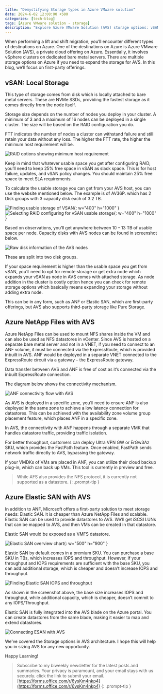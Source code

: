 ```yaml
---
title: "Demystifying Storage types in Azure VMware solution"
date: 2024-6-02 12:00:00 +500
categories: [tech-blog]
tags: [Azure VMware solution - storage]
description: "Explore Azure VMware Solution (AVS) storage options: vSAN for local NVMe SSDs, Azure NetApp Files for NFS shares, and Elastic SAN for scalable iSCSI LUNs"
---
```


When performing a lift and shift migration, you’ll encounter different types of destinations on Azure.
One of the destinations on Azure is Azure VMware Solution (AVS), a private cloud offering on Azure.
Essentially, it involves vSphere clusters on dedicated bare metal servers. There are multiple storage options on Azure if you need to expand the storage for AVS. In this blog, we’ll focus on first-party offerings.

## vSAN: Local Storage

This type of storage comes from disk which is locally attached to bare metal servers. These are NVMe SSDs, providing the fastest storage as it comes directly from the node itself. 

Storage size depends on the number of nodes you deploy in your cluster. A minimum of 3 and a maximum of 16 nodes can be deployed in a single cluster.
The size will be based on the RAID configuration you do.


FTT indicates the number of nodes a cluster can withstand failure and still retain your data without any loss. The higher the FTT rate, the higher the minimum host requirement will be.

![RAID options showing minimum host requirement](https://raw.githubusercontent.com/qureshiaquib/qureshiaquib.github.io/main/assets/03062024/raid-showing-minimum-host-requirement.jpg)


Keep in mind that whatever usable space you get after configuring RAID, you’ll need to keep 25% free space in vSAN as slack space. This is for host failure, updates, and vSAN policy changes. You should maintain 25% free space to meet SLA requirements.

To calculate the usable storage you can get from your AVS host, you can use the website mentioned below.
The example is of AV36P. which has 2 Disk groups with 3 capacity disk each of 3.2 TB.

![Finding usable storage of VSAN](https://raw.githubusercontent.com/qureshiaquib/qureshiaquib.github.io/main/assets/03062024/usable-storage-vsan.jpg){: w="400" h="1000" }
![Selecting RAID configuring for vSAN usable storage](https://raw.githubusercontent.com/qureshiaquib/qureshiaquib.github.io/main/assets/03062024/raid-config-vsan-storage.jpg){: w="400" h="1000" }


Based on observations, you’ll get anywhere between 10 – 13 TB of usable space per node.
Capacity disks with AVS nodes can be found in screenshot below.

![Raw disk information of the AVS nodes](https://raw.githubusercontent.com/qureshiaquib/qureshiaquib.github.io/main/assets/03062024/raw-disk-of-avs-nodes.png)

These are split into two disk groups.

If your space requirement is higher than the usable space you get from vSAN, you’ll need to opt for remote storage or get extra node which expands your vSAN as node in AVS comes with attached storage. As node addition in the cluster is costly option hence you can check for remote storage options which basically means expanding your storage without adding extra node. 

This can be in any form, such as ANF or Elastic SAN, which are first-party offerings, but AVS also supports third-party storage like Pure Storage.

## Azure NetApp Files with AVS

Azure NetApp Files can be used to mount NFS shares inside the VM and can also be used as NFS datastores in vCenter.
Since AVS is hosted on a separate bare metal server and not in a VNET, if you need to connect to an ANF volume, it must be connected via the ExpressRoute, which is provided inbuilt in AVS.
ANF would be deployed in a separate VNET connected to the ExpressRoute circuit via a gateway – the ExpressRoute gateway.

Data transfer between AVS and ANF is free of cost as it’s connected via the inbuilt ExpressRoute connection.

The diagram below shows the connectivity mechanism.

![ANF connectivity flow with AVS](https://raw.githubusercontent.com/qureshiaquib/qureshiaquib.github.io/main/assets/03062024/anf-connectivity-flow-with-avs.jpg)


As AVS is deployed in a specific zone, you’ll need to ensure ANF is also deployed in the same zone to achieve a low latency connection for datastores. This can be achieved with the availability zone volume group placement feature, which places ANF in a specific zone.

In AVS, the connectivity with ANF happens through a separate VMK that handles datastore traffic, providing traffic isolation.

For better throughput, customers can deploy Ultra VPN GW or ErGw3Az SKU, which provides the FastPath feature. Once enabled, FastPath sends network traffic directly to AVS, bypassing the gateway.

If your VMDKs of VMs are placed in ANF, you can utilize their cloud backup plug-in, which can back up VMs.
This tool is currently in preview and free.

> While AFS also provides the NFS protocol, it is currently not supported as a datastore.
{: .prompt-tip }

## Azure Elastic SAN with AVS

In addition to ANF, Microsoft offers a first-party solution to meet storage needs: Elastic SAN. It is cheaper than Azure NetApp Files and scalable. Elastic SAN can be used to provide datastores to AVS. We’ll get iSCSI LUNs that can be mapped to AVS, and then VMs can be created in that datastore.

Elastic SAN would be exposed as a VMFS datastore.

![Elastic SAN overview chart](https://raw.githubusercontent.com/qureshiaquib/qureshiaquib.github.io/main/assets/03062024/elastic-san-overview-chart.jpg){: w="500" h="900" }


Elastic SAN by default comes in a premium SKU. You can purchase a base SKU in TBs, which increases IOPS and throughput. However, if your throughput and IOPS requirements are sufficient with the base SKU, you can add additional storage, which is cheaper and doesn’t increase IOPS and throughput.

![Finding Elastic SAN IOPS and throughput](https://raw.githubusercontent.com/qureshiaquib/qureshiaquib.github.io/main/assets/03062024/finding-elastic-san-iops-and-throughput.jpg)


As shown in the screenshot above, the base size increases IOPS and throughput, while additional capacity, which is cheaper, doesn’t commit to any IOPS/Throughput.

Elastic SAN is fully integrated into the AVS blade on the Azure portal. You can create datastores from the same blade, making it easier to map and extend datastores.

![Connecting ESAN with AVS](https://raw.githubusercontent.com/qureshiaquib/qureshiaquib.github.io/main/assets/03062024/connecting-esan-with-avs.jpg)

We've covered the Storage options in AVS architecture. I hope this will help you in sizing AVS for any new opportunity.

Happy Learning!

>Subscribe to my biweekly newsletter for the latest posts and summaries. Your privacy is paramount, and your email stays with us securely.
click the link to submit your email.
[https://forms.office.com/r/6ysKm4nkp4](https://forms.office.com/r/6ysKm4nkp4)
{: .prompt-tip }